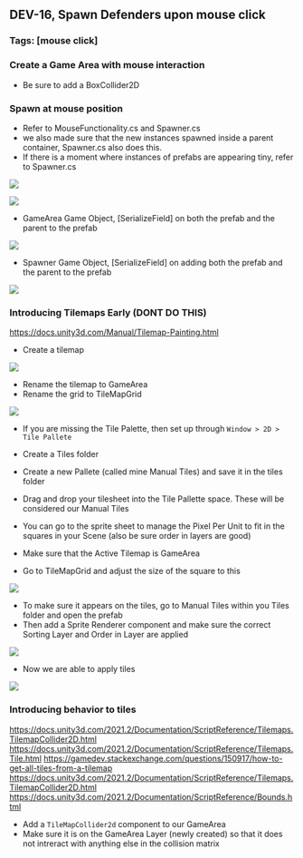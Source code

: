 ## DEV-16, Spawn Defenders upon mouse click
### Tags: [mouse click]

### Create a Game Area with mouse interaction
+ Be sure to add a BoxCollider2D


### Spawn at mouse position
+ Refer to MouseFunctionality.cs and Spawner.cs 
+ we also made sure that the new instances spawned inside a parent container, Spawner.cs also does this.
+ If there is a moment where instances of prefabs are appearing tiny, refer to Spawner.cs

![](../images/DEV-16-AA.png)

![](../images/DEV-16-AB.png)

+ GameArea Game Object, [SerializeField] on both the prefab and the parent to the prefab

![](../images/DEV-16-AC.png)

+ Spawner Game Object, [SerializeField] on adding both the prefab and the parent to the prefab

![](../images/DEV-16-AD.png)

### Introducing Tilemaps Early (DONT DO THIS)
https://docs.unity3d.com/Manual/Tilemap-Painting.html

+ Create a tilemap 

![](../images/DEV-16-A.png)

+ Rename the tilemap to GameArea
+ Rename the grid to TileMapGrid


![](../images/DEV-16-B.png)

+ If you are missing the Tile Palette, then set up through `Window > 2D > Tile Pallete`

+ Create a Tiles folder
+ Create a new Pallete (called mine Manual Tiles) and save it in the tiles folder
+ Drag and drop your tilesheet into the Tile Pallette space. These will be considered our Manual Tiles
+ You can go to the sprite sheet to manage the Pixel Per Unit to fit in the squares in your Scene (also be sure order in layers are good)
+ Make sure that the Active Tilemap is GameArea

+ Go to TileMapGrid and adjust the size of the square to this

![](../images/DEV-16-C.png)

+ To make sure it appears on the tiles, go to Manual Tiles within you Tiles folder and open the prefab
+ Then add a Sprite Renderer component and make sure the correct Sorting Layer and Order in Layer are applied

![](../images/DEV-16-F.png)

+ Now we are able to apply tiles

![](../images/DEV-16-G.png)

### Introducing behavior to tiles

https://docs.unity3d.com/2021.2/Documentation/ScriptReference/Tilemaps.TilemapCollider2D.html
https://docs.unity3d.com/2021.2/Documentation/ScriptReference/Tilemaps.Tile.html
https://gamedev.stackexchange.com/questions/150917/how-to-get-all-tiles-from-a-tilemap
https://docs.unity3d.com/2021.2/Documentation/ScriptReference/Tilemaps.TilemapCollider2D.html
https://docs.unity3d.com/2021.2/Documentation/ScriptReference/Bounds.html


+ Add a `TileMapCollider2d` component to our GameArea
+ Make sure it is on the GameArea Layer (newly created) so that it does not intreract with anything else in the collision matrix